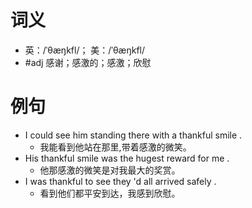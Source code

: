 # 词义
- 英：/ˈθæŋkfl/； 美：/ˈθæŋkfl/
- #adj 感谢；感激的；感激；欣慰
# 例句
- I could see him standing there with a thankful smile .
	- 我能看到他站在那里,带着感激的微笑。
- His thankful smile was the hugest reward for me .
	- 他那感激的微笑是对我最大的奖赏。
- I was thankful to see they 'd all arrived safely .
	- 看到他们都平安到达，我感到欣慰。
